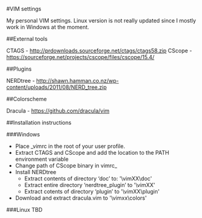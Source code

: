 #VIM settings

My personal VIM settings. Linux version is not really updated since I mostly work in Windows at the moment.

##External tools

CTAGS - http://prdownloads.sourceforge.net/ctags/ctags58.zip
CScope - https://sourceforge.net/projects/cscope/files/cscope/15.4/

##Plugins

NERDtree - http://shawn.hamman.co.nz/wp-content/uploads/2011/08/NERD_tree.zip

##Colorscheme

Dracula - https://github.com/dracula/vim

##Installation instructions

###Windows
- Place _vimrc in the root of your user profile.
- Extract CTAGS and CScope and add the location to the PATH environment variable
- Change path of CScope binary in vimrc_
- Install NERDtree
  - Extract contents of directory ‘doc’ to: '<viminstallationdir>\vimXX\doc'
  - Extract entire directory ‘nerdtree_plugin’ to '<viminstallationdir>\vimXX\'
  - Extract cotents of directory ‘plugin’ to '<viminstallationdir>\vimXX\plugin\'
- Download and extract dracula.vim to '<viminstallationdir>\vimxx\colors\'

###Linux
TBD
